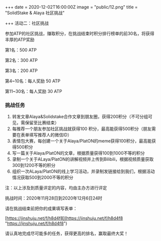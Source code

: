 +++
date = 2020-12-02T16:00:00Z
image = "public/12.png"
title = "SolidStake & Alaya 社区挑战"

+++
活动二：社区挑战

参加ATP的社区挑战，赚取积分，在挑战结束时积分排行榜单的前30名，将获得丰厚的ATP奖励

第1名：500 ATP

第2名：300 ATP

第3名：200 ATP

第4\~10名：每人奖励 50 ATP

第11\~30名：每人奖励 30 ATP

### 挑战任务

1. 转发文章Alaya&Solidstake合作文章到朋友圈，获得200积分（不可分组可见，需保留至比赛结束）
2. 每推荐一个朋友参加社区挑战就获得100 积分，最高能获得500积分（朋友需要在表单填写推荐人的微信ID）
3. 表情包大赛，每创建一个关于Alaya/PlatON的meme获得100积分，最高能获得500积分
4. 写一篇关于Alaya/PlatON的文章，根据质量获得100到1000不等的积分
5. 录制一个关于ALaya/PlatON的讲解视频并上传到Bilibili，根据视频质量获取300到1200不等的积分
6. 组织一次ALaya/PlatON的线上学习活动，并录制发链接给到我们，根据活动情况获取500到2000不等的积分

注：以上涉及到质量评定的内容，均由主办方进行评定

挑战时间：2020年11月28日到2020年12月6日24时

请在挑战结束前把你的成果填写表单：

[https://jinshuju.net/f/h8d4f8](https://jinshuju.net/f/h8d4f8 "https://jinshuju.net/f/h8d4f8")

请认真地完成尽可能多的任务，获得更高的排名，赢取最终大奖！